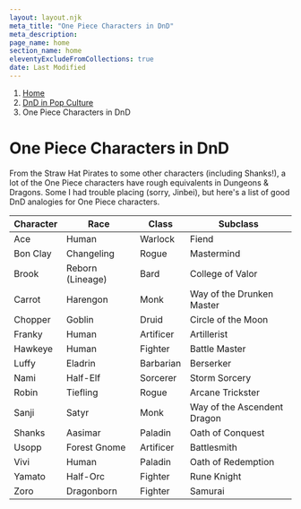 ```yaml
---
layout: layout.njk
meta_title: "One Piece Characters in DnD"
meta_description: 
page_name: home
section_name: home
eleventyExcludeFromCollections: true
date: Last Modified
---
```


<div id="breadcrumbs"></div>

1. [Home](/)
2. [DnD in Pop Culture](/dnd-in-pop-culture)
3. One Piece Characters in DnD

# One Piece Characters in DnD

From the Straw Hat Pirates to some other characters (including Shanks!), a lot of the One Piece characters have rough equivalents in Dungeons &amp; Dragons. Some I had trouble placing (sorry, Jinbei), but here's a list of good DnD analogies for One Piece characters.

|Character|Race            |Class    |Subclass                   |
|---------|----------------|---------|---------------------------|
|Ace      |Human           |Warlock  |Fiend                      |
|Bon Clay |Changeling      |Rogue    |Mastermind                 |
|Brook    |Reborn (Lineage)|Bard     |College of Valor           |
|Carrot   |Harengon        |Monk     |Way of the Drunken Master  |
|Chopper  |Goblin          |Druid    |Circle of the Moon         |
|Franky   |Human           |Artificer|Artillerist                |
|Hawkeye  |Human           |Fighter  |Battle Master              |
|Luffy    |Eladrin         |Barbarian|Berserker                  |
|Nami     |Half-Elf        |Sorcerer |Storm Sorcery              |
|Robin    |Tiefling        |Rogue    |Arcane Trickster           |
|Sanji    |Satyr           |Monk     |Way of the Ascendent Dragon|
|Shanks   |Aasimar         |Paladin  |Oath of Conquest           |
|Usopp    |Forest Gnome    |Artificer|Battlesmith                |
|Vivi     |Human           |Paladin  |Oath of Redemption         |
|Yamato   |Half-Orc        |Fighter  |Rune Knight                |
|Zoro     |Dragonborn      |Fighter  |Samurai                    |
